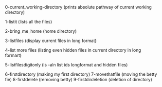 0-current_working-directory
(prints absolute pathway of current working directory)

1-listit
(lists all the files)

2-bring_me_home
(home directory)

3-listfiles
(display current files in long format) 

4-list more files
(listing even hidden files in current directory in long formart)

5-listfilesdigitonly
(ls -aln  list ids longformat and hidden files)

6-firstdirectory
(making my first directory)
7-movethatfile
(moving the betty fie)
8-firstdelete
(removing betty)
9-firstdirdeletion
(deletion of directory)
